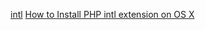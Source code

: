 [intl](http://php.net/manual/en/book.intl.php)
[How to Install PHP intl extension on OS X](http://budiirawan.com/install-php-intl-extension-os-x/)
